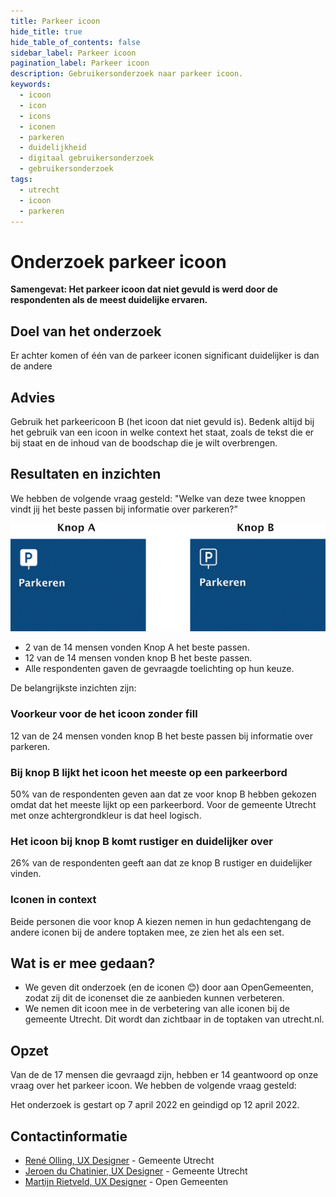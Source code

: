 ```yaml
---
title: Parkeer icoon
hide_title: true
hide_table_of_contents: false
sidebar_label: Parkeer icoon
pagination_label: Parkeer icoon
description: Gebruikersonderzoek naar parkeer icoon.
keywords:
  - icoon
  - icon
  - icons
  - iconen
  - parkeren
  - duidelijkheid
  - digitaal gebruikersonderzoek
  - gebruikersonderzoek
tags:
  - utrecht
  - icoon
  - parkeren
---
```


<!-- @license CC0-1.0 -->

# Onderzoek parkeer icoon

**Samengevat: Het parkeer icoon dat niet gevuld is werd door de respondenten als de meest duidelijke ervaren.**

## Doel van het onderzoek

Er achter komen of één van de parkeer iconen significant duidelijker is dan de andere

## Advies

Gebruik het parkeericoon B (het icoon dat niet gevuld is). Bedenk altijd bij het gebruik van een icoon in welke context het staat, zoals de tekst die er bij staat en de inhoud van de boodschap die je wilt overbrengen.

## Resultaten en inzichten

We hebben de volgende vraag gesteld: "Welke van deze twee knoppen vindt jij het beste passen bij informatie over parkeren?”

![de twee parkeer iconen](https://raw.githubusercontent.com/nl-design-system/utrecht/main/packages/docusaurus/static/img/onderzoekparkeericoon.png)

- 2 van de 14 mensen vonden Knop A het beste passen.
- 12 van de 14 mensen vonden knop B het beste passen.
- Alle respondenten gaven de gevraagde toelichting op hun keuze.

De belangrijkste inzichten zijn:

### Voorkeur voor de het icoon zonder fill

12 van de 24 mensen vonden knop B het beste passen bij informatie over parkeren.

### Bij knop B lijkt het icoon het meeste op een parkeerbord

50% van de respondenten geven aan dat ze voor knop B hebben gekozen omdat dat het meeste lijkt op een parkeerbord. Voor de gemeente Utrecht met onze achtergrondkleur is dat heel logisch.

### Het icoon bij knop B komt rustiger en duidelijker over

26% van de respondenten geeft aan dat ze knop B rustiger en duidelijker vinden.

### Iconen in context

Beide personen die voor knop A kiezen nemen in hun gedachtengang de andere iconen bij de andere toptaken mee, ze zien het als een set.

## Wat is er mee gedaan?

- We geven dit onderzoek (en de iconen 😊) door aan OpenGemeenten, zodat zij dit de iconenset die ze aanbieden kunnen verbeteren.
- We nemen dit icoon mee in de verbetering van alle iconen bij de gemeente Utrecht. Dit wordt dan zichtbaar in de toptaken van utrecht.nl.

## Opzet

Van de de 17 mensen die gevraagd zijn, hebben er 14 geantwoord op onze vraag over het parkeer icoon. We hebben de volgende vraag gesteld:

Het onderzoek is gestart op 7 april 2022 en geindigd op 12 april 2022.

## Contactinformatie

- [René Olling, UX Designer](mailto:r.olling@utrecht.nl) - Gemeente Utrecht
- [Jeroen du Chatinier, UX Designer](mailto:j.du.chatinier@utrecht.nl) - Gemeente Utrecht
- [Martijn Rietveld, UX Designer](mailto:martijn@opengemeenten.nl) - Open Gemeenten

